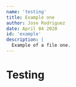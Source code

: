 ```yaml
---
name: 'testing'
title: Example one
author: Jose Rodriguez
date: April 04 2020
id: 'example'
description: |
  Example of a file one.
---
```


# Testing